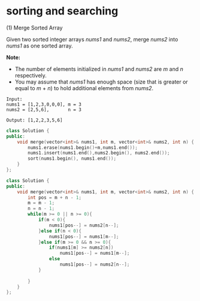 # sorting and searching

(1) Merge Sorted Array

Given two sorted integer arrays *nums1* and *nums2*, merge *nums2* into *nums1* as one sorted array.

**Note:**

- The number of elements initialized in *nums1* and *nums2* are *m* and *n* respectively.
- You may assume that *nums1* has enough space (size that is greater or equal to *m* + *n*) to hold additional elements from *nums2*.

```
Input:
nums1 = [1,2,3,0,0,0], m = 3
nums2 = [2,5,6],       n = 3

Output: [1,2,2,3,5,6]
```

```C++
class Solution {
public:
    void merge(vector<int>& nums1, int m, vector<int>& nums2, int n) {
        nums1.erase(nums1.begin()+m,nums1.end());
        nums1.insert(nums1.end(),nums2.begin(), nums2.end());
        sort(nums1.begin(), nums1.end());
    }
};
```

```C++
class Solution {
public:
    void merge(vector<int>& nums1, int m, vector<int>& nums2, int n) {
        int pos = m + n - 1;
        m = m - 1;
        n = n - 1;
        while(m >= 0 || n >= 0){
            if(m < 0){
                nums1[pos--] = nums2[n--];
            }else if(n < 0){
                nums1[pos--] = nums1[m--];            
            }else if(m >= 0 && n >= 0){
                if(nums1[m] >= nums2[n])
                    nums1[pos--] = nums1[m--];
                else
                    nums1[pos--] = nums2[n--];
            }
            
        }
    }
};
```

